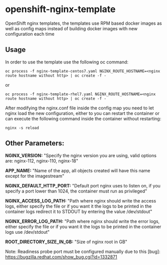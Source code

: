 
# openshift-nginx-template
OpenShift nginx templates, the templates use RPM based docker images as well as config maps instead of building docker images with new configuration each time

## Usage
In order to use the template use the following oc command:

    oc process -f nginx-template-centos7.yaml NGINX_ROUTE_HOSTNAME=<nginx route hostname without http> | oc create -f -

or

    oc process -f nginx-template-rhel7.yaml NGINX_ROUTE_HOSTNAME=<nginx route hostname without http> | oc create -f -


After modifying the nginx.conf file inside the config map you need to let nginx load the new configuration, either to you can restart the container or can execute the following command inside the container without restarting:

    nginx -s reload

## Other Parameters:

**NGINX_VERSION:**
"Specify the nginx version you are using, valid options are: nginx-112, nginx-110, nginx-18" 

**APP_NAME:**
"Name of the app, all objects created will have this name except for the imagestream"

**NGINX_DEFAULT_HTTP_PORT:**
"Default port nginx uses to listen on, if you specify a port lower than 1024, the container must run as privileged"

**NGINX_ACCESS_LOG_PATH:**
"Path where nginx should write the access logs, either specify the file or if you want it the logs to be printed in the container logs redirect it to STDOUT by entering the value /dev/stdout"

**NGINX_ERROR_LOG_PATH:**
"Path where nginx should write the error logs, either specify the file or if you want it the logs to be printed in the container logs use /dev/stdout"

**ROOT_DIRECTORY_SIZE_IN_GB:**
"Size of nginx root in GB"


Note: Readiness probe port must be configured manually due to this [bug]: https://bugzilla.redhat.com/show_bug.cgi?id=1332871
